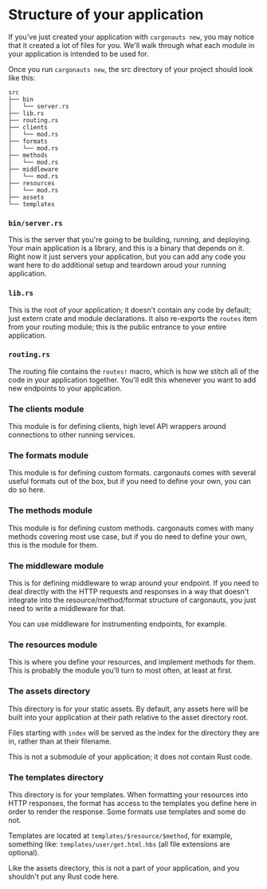 # Structure of your application

If you've just created your application with `cargonauts new`, you may notice
that it created a lot of files for you. We'll walk through what each module
in your application is intended to be used for.

Once you run `cargonauts new`, the src directory of your project should look
like this:

```
src
├── bin
│   └── server.rs
├── lib.rs
├── routing.rs
├── clients
│   └── mod.rs
├── formats
│   └── mod.rs
├── methods
│   └── mod.rs
├── middleware
│   └── mod.rs
├── resources
│   └── mod.rs
├── assets
└── templates
```

### `bin/server.rs`

This is the server that you're going to be building, running, and deploying.
Your main application is a library, and this is a binary that depends on it.
Right now it just servers your application, but you can add any code you want
here to do additional setup and teardown aroud your running application.

### `lib.rs`

This is the root of your application; it doesn't contain any code by default;
just extern crate and module declarations. It also re-exports the `routes` item
from your routing module; this is the public entrance to your entire
application.

### `routing.rs`

The routing file contains the `routes!` macro, which is how we stitch all of
the code in your application together. You'll edit this whenever you want to
add new endpoints to your application.

### The clients module

This module is for defining clients, high level API wrappers around connections
to other running services.

### The formats module

This module is for defining custom formats. cargonauts comes with several
useful formats out of the box, but if you need to define your own, you can do
so here.

### The methods module

This module is for defining custom methods. cargonauts comes with many methods
covering most use case, but if you do need to define your own, this is the
module for them.

### The middleware module

This is for defining middleware to wrap around your endpoint. If you need to
deal directly with the HTTP requests and responses in a way that doesn't
integrate into the resource/method/format structure of cargonauts, you just
need to write a middleware for that.

You can use middleware for instrumenting endpoints, for example.

### The resources module

This is where you define your resources, and implement methods for them. This
is probably the module you'll turn to most often, at least at first.

### The assets directory

This directory is for your static assets. By default, any assets here will be
built into your application at their path relative to the asset directory root.

Files starting with `index` will be served as the index for the directory they
are in, rather than at their filename.

This is not a submodule of your application; it does not contain Rust code.

### The templates directory

This directory is for your templates. When formatting your resources into HTTP
responses, the format has access to the templates you define here in order to
render the response. Some formats use templates and some do not.

Templates are located at `templates/$resource/$method`, for example, something
like: `templates/user/get.html.hbs` (all file extensions are optional).

Like the assets directory, this is not a part of your application, and you
shouldn't put any Rust code here.
